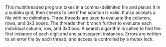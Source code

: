 This multithreaded program takes in a comma-delimited file and places it in a sudoku grid, then checks to see if the
solution is valid. It also accepts a file with no delimiters. Three threads are used to evaluate the columns, rows, and 3x3 boxes. The 
threads	then branch further to evaluate each individual column, row, and 3x3 box. A search algorithm is called to find the first instance of each digit and any subsequent instances.	Errors are written to an error file by each thread, and access is controlled by a mutex lock.
